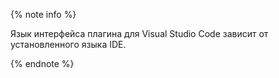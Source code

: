 {% note info %}

Язык интерфейса плагина для Visual Studio Code зависит от установленного языка IDE.

{% endnote %}